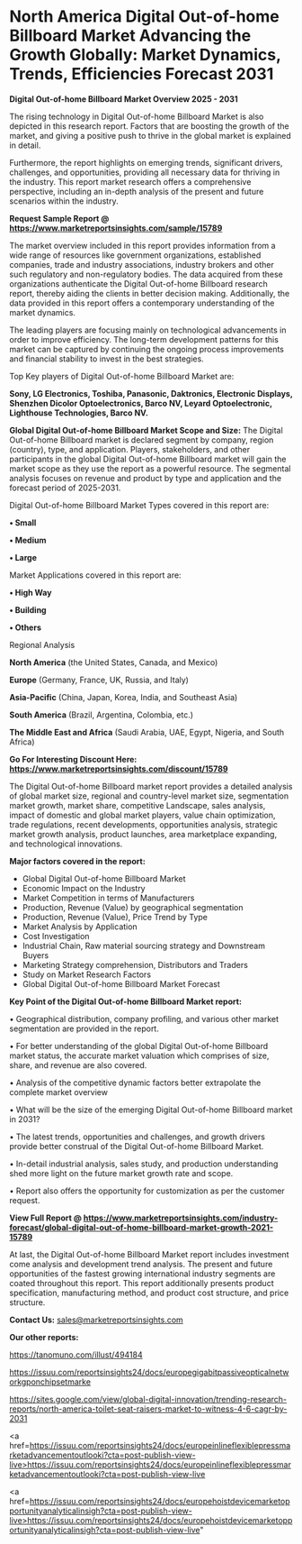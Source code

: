  # North America Digital Out-of-home Billboard Market Advancing the Growth Globally: Market Dynamics, Trends, Efficiencies Forecast 2031

<Strong> Digital Out-of-home Billboard Market Overview 2025 - 2031</strong>

The rising technology in Digital Out-of-home Billboard Market is also depicted in this research report. Factors that are boosting the growth of the market, and giving a positive push to thrive in the global market is explained in detail.

Furthermore, the report highlights on emerging trends, significant drivers, challenges, and opportunities, providing all necessary data for thriving in the industry. This report market research offers a comprehensive perspective, including an in-depth analysis of the present and future scenarios within the industry.

<strong>Request Sample Report @ <a href=https://www.marketreportsinsights.com/sample/15789>https://www.marketreportsinsights.com/sample/15789</a></strong>

The market overview included in this report provides information from a wide range of resources like government organizations, established companies, trade and industry associations, industry brokers and other such regulatory and non-regulatory bodies. The data acquired from these organizations authenticate the Digital Out-of-home Billboard research report, thereby aiding the clients in better decision making. Additionally, the data provided in this report offers a contemporary understanding of the market dynamics.

The leading players are focusing mainly on technological advancements in order to improve efficiency. The long-term development patterns for this market can be captured by continuing the ongoing process improvements and financial stability to invest in the best strategies.

Top Key players of Digital Out-of-home Billboard Market are:

<strong>Sony, LG Electronics, Toshiba, Panasonic, Daktronics, Electronic Displays, Shenzhen Dicolor Optoelectronics, Barco NV, Leyard Optoelectronic, Lighthouse Technologies, Barco NV.</strong>

<strong><b>Global Digital Out-of-home Billboard Market Scope and Size:</b></strong>
The Digital Out-of-home Billboard market is declared segment by company, region (country), type, and application. Players, stakeholders, and other participants in the global Digital Out-of-home Billboard market will gain the market scope as they use the report as a powerful resource. The segmental analysis focuses on revenue and product by type and application and the forecast period of 2025-2031.

Digital Out-of-home Billboard Market Types covered in this report are:

<strong>• Small

• Medium

• Large</strong>

Market Applications covered in this report are:

<strong>• High Way

• Building

• Others</strong> 

Regional Analysis

<strong>North America</strong> (the United States, Canada, and Mexico)

<strong>Europe</strong> (Germany, France, UK, Russia, and Italy)

<strong>Asia-Pacific</strong> (China, Japan, Korea, India, and Southeast Asia)

<strong>South America</strong> (Brazil, Argentina, Colombia, etc.)

<strong>The Middle East and Africa</strong> (Saudi Arabia, UAE, Egypt, Nigeria, and South Africa)

<strong>Go For Interesting Discount Here: <a href=https://www.marketreportsinsights.com/discount/15789>https://www.marketreportsinsights.com/discount/15789</a></strong>

The Digital Out-of-home Billboard market report provides a detailed analysis of global market size, regional and country-level market size, segmentation market growth, market share, competitive Landscape, sales analysis, impact of domestic and global market players, value chain optimization, trade regulations, recent developments, opportunities analysis, strategic market growth analysis, product launches, area marketplace expanding, and technological innovations.

<strong><b>Major factors covered in the report:</b></strong>
<ul>
  <li>Global Digital Out-of-home Billboard Market </li>
  <li>Economic Impact on the Industry</li>
  <li>Market Competition in terms of Manufacturers</li>
  <li>Production, Revenue (Value) by geographical segmentation</li>
  <li>Production, Revenue (Value), Price Trend by Type</li>
  <li>Market Analysis by Application</li>
  <li>Cost Investigation</li>
  <li>Industrial Chain, Raw material sourcing strategy and Downstream Buyers</li>
  <li>Marketing Strategy comprehension, Distributors and Traders</li>
  <li>Study on Market Research Factors</li>
  <li>Global Digital Out-of-home Billboard Market Forecast</li>
</ul>

<strong><b>Key Point of the Digital Out-of-home Billboard Market report:</b></strong>

• Geographical distribution, company profiling, and various other market segmentation are provided in the report.

• For better understanding of the global Digital Out-of-home Billboard market status, the accurate market valuation which comprises of size, share, and revenue are also covered.

• Analysis of the competitive dynamic factors better extrapolate the complete market overview

• What will be the size of the emerging Digital Out-of-home Billboard market in 2031?

• The latest trends, opportunities and challenges, and growth drivers provide better construal of the Digital Out-of-home Billboard Market.

• In-detail industrial analysis, sales study, and production understanding shed more light on the future market growth rate and scope.

• Report also offers the opportunity for customization as per the customer request.

<strong><b>View Full Report @ <a href=https://www.marketreportsinsights.com/industry-forecast/global-digital-out-of-home-billboard-market-growth-2021-15789>https://www.marketreportsinsights.com/industry-forecast/global-digital-out-of-home-billboard-market-growth-2021-15789</a></b></strong>


At last, the Digital Out-of-home Billboard Market report includes investment come analysis and development trend analysis. The present and future opportunities of the fastest growing international industry segments are coated throughout this report. This report additionally presents product specification, manufacturing method, and product cost structure, and price structure.

<strong>Contact Us:</strong>
sales@marketreportsinsights.com

<strong>Our other reports:</strong>

<a href=https://tanomuno.com/illust/494184>https://tanomuno.com/illust/494184</a>

<a href=https://issuu.com/reportsinsights24/docs/europegigabitpassiveopticalnetworkgponchipsetmarke>https://issuu.com/reportsinsights24/docs/europegigabitpassiveopticalnetworkgponchipsetmarke</a>

<a href=https://sites.google.com/view/global-digital-innovation/trending-research-reports/north-america-toilet-seat-raisers-market-to-witness-4-6-cagr-by-2031>https://sites.google.com/view/global-digital-innovation/trending-research-reports/north-america-toilet-seat-raisers-market-to-witness-4-6-cagr-by-2031</a>

<a href=https://issuu.com/reportsinsights24/docs/europeinlineflexiblepressmarketadvancementoutlooki?cta=post-publish-view-live>https://issuu.com/reportsinsights24/docs/europeinlineflexiblepressmarketadvancementoutlooki?cta=post-publish-view-live</a>

<a href=https://issuu.com/reportsinsights24/docs/europehoistdevicemarketopportunityanalyticalinsigh?cta=post-publish-view-live>https://issuu.com/reportsinsights24/docs/europehoistdevicemarketopportunityanalyticalinsigh?cta=post-publish-view-live</a>"
